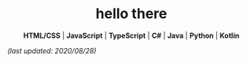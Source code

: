 <h1 align=center>hello there</h1>

<p align=center> <b>HTML/CSS</b> | <b>JavaScript</b> | <b>TypeScript</b> | <b>C#</b> | <b>Java</b> | <b>Python</b> | <b>Kotlin</b> </p>



*(last updated: 2020/08/28)*